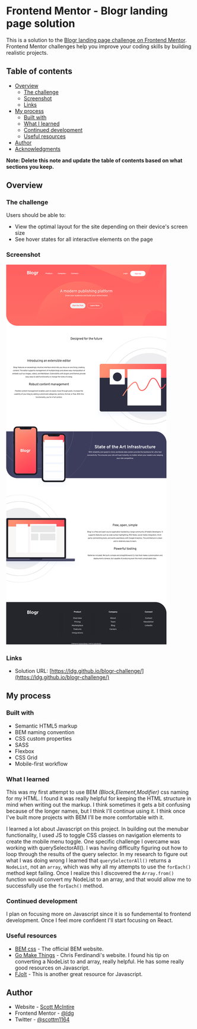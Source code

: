 # Frontend Mentor - Blogr landing page solution

This is a solution to the [Blogr landing page challenge on Frontend Mentor](https://www.frontendmentor.io/challenges/blogr-landing-page-EX2RLAApP). Frontend Mentor challenges help you improve your coding skills by building realistic projects. 

## Table of contents

- [Overview](#overview)
  - [The challenge](#the-challenge)
  - [Screenshot](#screenshot)
  - [Links](#links)
- [My process](#my-process)
  - [Built with](#built-with)
  - [What I learned](#what-i-learned)
  - [Continued development](#continued-development)
  - [Useful resources](#useful-resources)
- [Author](#author)
- [Acknowledgments](#acknowledgments)

**Note: Delete this note and update the table of contents based on what sections you keep.**

## Overview

### The challenge

Users should be able to:

- View the optimal layout for the site depending on their device's screen size
- See hover states for all interactive elements on the page

### Screenshot

![](./assets/img/blogr-solution-screenshot.png)

### Links

- Solution URL: [https://ldg.github.io/blogr-challenge/](https://ldg.github.io/blogr-challenge/)

## My process

### Built with

- Semantic HTML5 markup
- BEM naming convention
- CSS custom properties
- SASS
- Flexbox
- CSS Grid
- Mobile-first workflow


### What I learned

This was my first attempt to use BEM *(Block,Element,Modifier)* css naming for my HTML. I found it was really helpful for keeping the HTML structure in mind when writing out the markup. I think sometimes it gets a bit confusing because of the longer names, but I think I'll continue using it. I think once I've built more projects with BEM I'll be more comfortable with it.

I learned a lot about Javascript on this project. In building out the menubar functionality, I used JS to toggle CSS classes on navigation elements to create the mobile menu toggle. One specific challenge I overcame was working with querySelectorAll(). I was having difficulty figuring out how to loop through the results of the query selector. In my research to figure out what I was doing wrong I learned that ```querySelectorAll()``` returns a ```NodeList```, not an ```array```, which was why all my attempts to use the ```forEach()``` method kept failing. Once I realize this I discovered the ```Array.from()``` function would convert my NodeList to an array, and that would allow me to successfully use the ```forEach()``` method.

### Continued development

I plan on focusing more on Javascript since it is so fundemental to frontend development. Once I feel more confident I'll start focusing on React. 

### Useful resources

- [BEM css](https://ldg.github.io/blogr-challenge/) - The official BEM website. 
- [Go Make Things](https://gomakethings.com/converting-a-nodelist-to-an-array-with-vanilla-javascript/) - Chris Ferdinandi's website. I found his tip on converting a NodeList to and array, really helpful. He has some really good resources on Javascript.
- [FJolt](https://fjolt.com) - This is another great resource for Javascript.

## Author

- Website - [Scott McIntire](https://ldgwebdesign.com)
- Frontend Mentor - [@ldg](https://www.frontendmentor.io/profile/ldg)
- Twitter - [@scottm1164](https://twitter.com/scottm1164)
